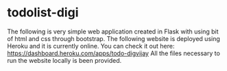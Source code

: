 # todolist-digi
The following is very simple web application created in Flask with using bit of html and css through bootstrap. The following website
is deployed using Heroku and it is currently online. You can check it out here: https://dashboard.heroku.com/apps/todo-digvijay
All the files necessary to run the website locally is been provided. 
